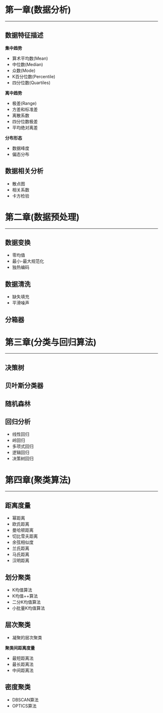 # 第一章(数据分析)
---
## 数据特征描述

**集中趋势**

- 算术平均数(Mean)
- 中位数(Median)
- 众数(Mode)
- K百分位数(Percentile)
- 四分位数(Quartiles)

**离中趋势**

- 极差(Range)
- 方差和标准差
- 离散系数
- 四分位数极差
- 平均绝对离差

**分布形态**

- 数据峰度
- 偏态分布

## 数据相关分析

- 散点图
- 相关系数
- 卡方检验

# 第二章(数据预处理)
---
## 数据变换

- 零均值
- 最小-最大规范化
- 独热编码

## 数据清洗

- 缺失填充
- 平滑噪声

## 分箱器

# 第三章(分类与回归算法)
---
## 决策树

## 贝叶斯分类器

## 随机森林

## 回归分析

- 线性回归
- 岭回归
- 多项式回归
- 逻辑回归
- 决策树回归

# 第四章(聚类算法)
---
## 距离度量

- 幂距离
- 欧氏距离
- 曼哈顿距离
- 切比雪夫距离
- 余弦相似度
- 兰氏距离
- 马氏距离
- 汉明距离

## 划分聚类

- K均值算法
- K均值++算法
- 二分K均值算法
- 小批量K均值算法

## 层次聚类

- 凝聚的层次聚类

**聚类间距离度量**

- 最短距离法
- 最长距离法
- 中间距离法

## 密度聚类

- DBSCAN算法
- OPTICS算法